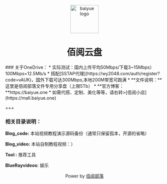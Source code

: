 <p align="center">
  <a href="https://baiyue.one/">
    <img src="https://raw.githubusercontent.com/Baiyuetribe/baiyue_onekey/master/logo.png" alt="baiyue logo" width="90" height="90">
  </a>
</p>

<h1 align="center">佰阅云盘</h1>
### 关于OneDrive：
*  实际测试：国内上传平均50Mbps/下载3~15Mbps）100Mbps=12.5Mb/s
*  搭配[SSTAP代理](https://wy2048.com/auth/register?code=vAUK)，国外下载可达300Mbps,本地200M带宽可跑满
*  **文件说明：**这里是佰阅部落文件专用分享盘（上限5Tb）
*  **官方博客：**https://baiyue.one
*  如需代搭、定制、美化等等，请右转>[佰阅小店](https://mall.baiyue.one)

+++

### 相关目录说明：

**Blog_code:** 本站视频教程演示源码备份（通常只保留孤本，开源的省略）

**Blog_video:** 本站自制教程视频：）

**Tool :** 推荐工具

**BlueRayvideos:** 娱乐

<p align="center">
  Power by <a href="https://baiyue.one/">佰阅部落</a>
</p>

